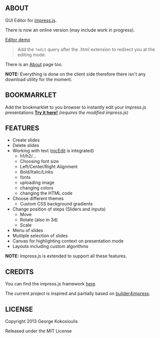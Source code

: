 ## ABOUT

GUI Editor for [impress.js](https://github.com/bartaz/impress.js/).

There is now an online version (may include work in progress). 

[Editor demo](http://giokokos.github.io/editor/demo.html?edit)


> Add the `?edit` query after the .html extension to redirect you at the editing mode.

There is an [About](https://github.com/giokokos/editor/wiki/About) page too.

**NOTE:** Everything is done on the client side therefore there isn't any download utility for the moment. 

## BOOKMARKLET
Add the bookmarklet to you browser to instantly edit your impress.js presentations
  <a href='http://asq.inf.usi.ch/editor#bookmarklet'><strong>Try it here!</strong></a>
  _(requires the modified impress.js)_

## FEATURES

* Create slides
* Delete slides
* Working with text ([nicEdit](http://nicedit.com/) is integrated)
	* h1/h2/...
	* Choosing font size
	* Left/Center/Right Alignment
	* Bold/Italic/Links
	* fonts
	* uploading image
	* changing colors
	* changing the HTML code
* Choose different themes
	* Custom CSS background gradients
* Change position of steps (Sliders and inputs)
	* Move 
	* Rotate (also in 3d)
	* Scale
* Menu of slides
* Multiple selection of slides
* Canvas for highlighting context on presentation mode
* Layouts including custom algorithms

**NOTE:** Impress.js is extended to support all these features.

## CREDITS

You can find the impress.js framework [here](https://github.com/bartaz/impress.js/).

The current project is inspired and partially based on [builder4impress](https://github.com/naugtur/builder4impress).

## LICENSE

Copyright 2013 George Kokosioulis

Released under the MIT License